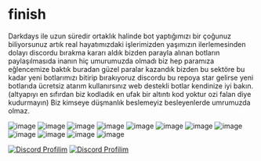 # finish
Darkdays ile uzun süredir ortaklık halinde bot yaptığımızı bir çoğunuz biliyorsunuz artık real hayatımızdaki işlerimizden yaşımızın ilerlemesinden dolayı discordu bırakma kararı aldık bizden parayla alınan botların paylaşılmasıda inanın hiç umurumuzda olmadı biz hep paramıza eğlencemize baktık buradan güzel paralar kazandık bizden bu sektöre bu kadar yeni botlarımızı bitirip bırakıyoruz discordu bu repoya star gelirse yeni botlarıda ücretsiz atarım kullanırsınız web destekli botlar kendinize iyi bakın.(altyapıyı en sıfırdan biz kodladık en ufak bir altıntı kod yoktur ozi falan diye kudurmayın)
Biz kimseye düşmanlık beslemeyiz besleyenlerde umrumuzda olmaz.

![image](https://github.com/darkcim/finish/assets/125148735/628d242c-0b47-47a3-8114-54d9fdc8c836)
![image](https://github.com/darkcim/finish/assets/125148735/26197715-cb60-49ea-b43a-c4be2c1f8fcb)
![image](https://github.com/darkcim/finish/assets/125148735/44244b9f-04d5-4b26-bfb7-3c9dbf4d8dd4)
![image](https://github.com/darkcim/finish/assets/125148735/2c3685b2-0f9a-472b-bab2-408eb0ba14ce)
![image](https://github.com/darkcim/finish/assets/125148735/da337985-db34-46dc-9c5c-2bddee2ca98f)
![image](https://github.com/darkcim/finish/assets/125148735/f714c4d5-0b3a-424a-9b1a-6da1f8b343c9)
![image](https://github.com/darkcim/finish/assets/125148735/6edfaac3-4df5-4bfa-87d6-d4265c88808d)
![image](https://github.com/darkcim/finish/assets/125148735/fdcd97ed-074e-4e3e-8e38-55ca489f4939)
![image](https://github.com/darkcim/finish/assets/125148735/601c1d24-6930-4dec-b930-d9fcd04ce427)
![image](https://github.com/darkcim/finish/assets/125148735/d813a34b-a57b-4dcb-9d34-d56d6d93a3c2)
![image](https://github.com/darkcim/finish/assets/125148735/6da0979d-2b2a-4650-ba39-af63e734e60c)
![image](https://github.com/darkcim/finish/assets/125148735/34fab15d-54b0-4970-927f-ba8d90a9daaa)










[![Discord Profilim](https://lanyard.cnrad.dev/api/901094423033708576)](https://discord.com/users/901094423033708576)
[![Discord Profilim](https://lanyard.cnrad.dev/api/1191841244956082237)](https://discord.com/users/1191841244956082237)
